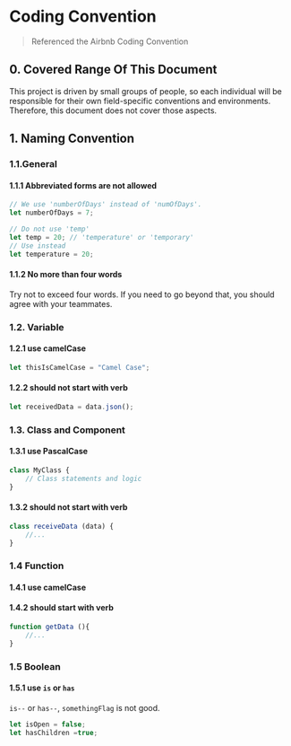 # Coding Convention

> Referenced the Airbnb Coding Convention
 
## 0. Covered Range Of This Document
This project is driven by small groups of people, so each individual will be responsible for their own field-specific conventions and environments.
Therefore, this document does not cover those aspects.


## 1. Naming Convention
### 1.1.General
#### 1.1.1 Abbreviated forms are not allowed
```js
// We use 'numberOfDays' instead of 'numOfDays'.
let numberOfDays = 7;
```
```js
// Do not use 'temp'
let temp = 20; // 'temperature' or 'temporary' 
// Use instead
let temperature = 20;
```
#### 1.1.2 No more than four words
Try not to exceed four words.
If you need to go beyond that, you should agree with your teammates.
### 1.2. Variable
#### 1.2.1 use camelCase
```js
let thisIsCamelCase = "Camel Case";
```
#### 1.2.2 should not start with verb
```js
let receivedData = data.json();
```
### 1.3. Class and Component
#### 1.3.1 use PascalCase
```js
class MyClass { 
    // Class statements and logic
}
```
#### 1.3.2 should not start with verb
```js
class receiveData (data) {
    //...
}
```
### 1.4 Function
#### 1.4.1 use camelCase
#### 1.4.2 should start with verb
```js
function getData (){
    //...
}
```
### 1.5 Boolean
#### 1.5.1 use `is` or `has`
`is--` or `has--`, `somethingFlag` is not good.
```js
let isOpen = false;
let hasChildren =true;
```

